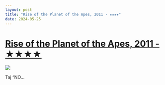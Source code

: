 ```yaml
---
layout: post
title: "Rise of the Planet of the Apes, 2011 - ★★★★"
date: 2024-05-25
---
```


# [Rise of the Planet of the Apes, 2011 - ★★★★](https://letterboxd.com/pavlesap/film/rise-of-the-planet-of-the-apes/)

<p><img src="https://a.ltrbxd.com/resized/film-poster/4/9/4/8/4948-rise-of-the-planet-of-the-apes-0-600-0-900-crop.jpg?v=2185768098" /></p> <p>Taj “NO...
